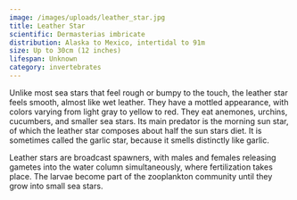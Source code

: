 ```yaml
---
image: /images/uploads/leather_star.jpg
title: Leather Star
scientific: Dermasterias imbricate
distribution: Alaska to Mexico, intertidal to 91m
size: Up to 30cm (12 inches)
lifespan: Unknown
category: invertebrates
---
```


Unlike most sea stars that feel rough or bumpy to the touch, the leather star feels smooth, almost like wet leather. They have a mottled appearance, with colors varying from light gray to yellow to red. They eat anemones, urchins, cucumbers, and smaller sea stars. Its main predator is the morning sun star, of which the leather star composes about half the sun stars diet. It is sometimes called the garlic star, because it smells distinctly like garlic.

Leather stars are broadcast spawners, with males and females releasing gametes into the water column simultaneously, where fertilization takes place. The larvae become part of the zooplankton community until they grow into small sea stars.

